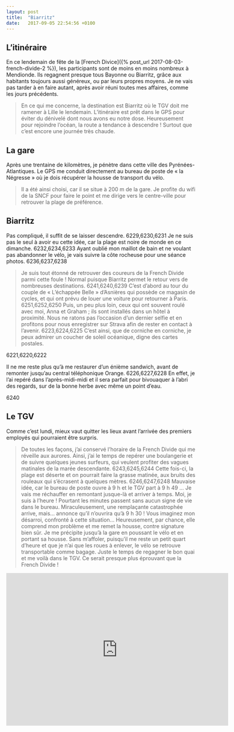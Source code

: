 ```yaml
---
layout: post
title:  "Biarritz"
date:   2017-09-05 22:54:56 +0100
---
```

## L’itinéraire
En ce lendemain de fête de la [French Divice]({% post_url 2017-08-03-french-divide-2 %}), les participants sont de moins en moins nombreux à Mendionde.
Ils regagnent presque tous Bayonne ou Biarritz, grâce aux habitants toujours aussi généreux, ou par leurs propres moyens.
Je ne vais pas tarder à en faire autant, après avoir réuni toutes mes affaires, comme les jours précédents.
> En ce qui me concerne, la destination est Biarritz où le TGV doit me ramener à Lille le lendemain.
L’itinéraire est prêt dans le GPS pour éviter du dénivelé dont nous avons eu notre dose.
Heureusement pour rejoindre l’océan, la route a tendance à descendre !
Surtout que c’est encore une journée très chaude.

## La gare
Après une trentaine de kilomètres, je pénètre dans cette ville des Pyrénées-Atlantiques.
Le GPS me conduit directement au bureau de poste de « la Négresse » où je dois récupérer la housse de transport du vélo.
> Il a été ainsi choisi, car il se situe à 200 m de la gare.
Je profite du wifi de la SNCF pour faire le point et me dirige vers le centre-ville pour retrouver la plage de préférence.

## Biarritz
Pas compliqué, il suffit de se laisser descendre.
6229,6230,6231
Je ne suis pas le seul à avoir eu cette idée, car la plage est noire de monde en ce dimanche.
6232,6234,6233
Ayant oublié mon maillot de bain et ne voulant pas abandonner le vélo, je vais suivre la côte rocheuse pour une séance photos.
6236,6237,6238
> Je suis tout étonné de retrouver des coureurs de la French Divide parmi cette foule !
Normal puisque Biarritz permet le retour vers de nombreuses destinations.
6241,6240,6239
C’est d’abord au tour du couple de « L’échappée Belle » d’Asnières qui possède ce magasin de cycles, et qui ont prévu de louer une voiture pour retourner à Paris.
6251,6252,6250
Puis, un peu plus loin, ceux qui ont souvent roulé avec moi, Anna et Graham ; ils sont installés dans un hôtel à proximité.
Nous ne ratons pas l’occasion d’un dernier selfie et en profitons pour nous enregistrer sur Strava afin de rester en contact à l’avenir.
6223,6224,6225
> C’est ainsi, que de corniche en corniche, je peux admirer un coucher de soleil océanique, digne des cartes postales.

6221,6220,6222
>  
Il ne me reste plus qu’à me restaurer d’un énième sandwich, avant de remonter jusqu’au central téléphonique Orange.
6226,6227,6228
En effet, je l’ai repéré dans l’après-midi-midi et il sera parfait pour bivouaquer à l’abri des regards, sur de la bonne herbe avec même un point d’eau.

6240
## Le TGV
Comme c’est lundi, mieux vaut quitter les lieux avant l’arrivée des premiers employés qui pourraient être surpris.
> De toutes les façons, j’ai conservé l’horaire de la French Divide qui me réveille aux aurores.
Ainsi, j’ai le temps de repérer une boulangerie et de suivre quelques jeunes surfeurs, qui veulent profiter des vagues matinales de la marée descendante.
6243,6245,6244
Cette fois-ci, la plage est déserte et on pourrait faire la grasse matinée, aux bruits des rouleaux qui s’écrasent à quelques mètres.
6246,6247,6248
> Mauvaise idée, car le bureau de poste ouvre à 9 h et le TGV part à 9 h 49 ...
Je vais me réchauffer en remontant jusque-là et arriver à temps.
Moi, je suis à l’heure ! Pourtant les minutes passent sans aucun signe de vie dans le bureau.
Miraculeusement, une remplaçante catastrophée arrive, mais... annonce qu’il n’ouvrira qu’à 9 h 30 !
> Vous imaginez mon désarroi, confronté à cette situation...
Heureusement, par chance, elle comprend mon problème et me remet la housse, contre signature bien sûr.
Je me précipite jusqu’à la gare en poussant le vélo et en portant sa housse.
Sans m’affoler, puisqu’il me reste un petit quart d’heure et que je n’ai que les roues à enlever, le vélo se retrouve transportable comme bagage.
Juste le temps de regagner le bon quai et me voilà dans le TGV.
> Ce serait presque plus éprouvant que la French Divide !


<center><iframe src="https://www.strava.com/activities/1145199460/embed/1afffad4f24c39c64965bc8f300093f848b8c3a9" width="590" height="405" frameborder="0" scrolling="no" data-mce-fragment="1"></iframe></center>